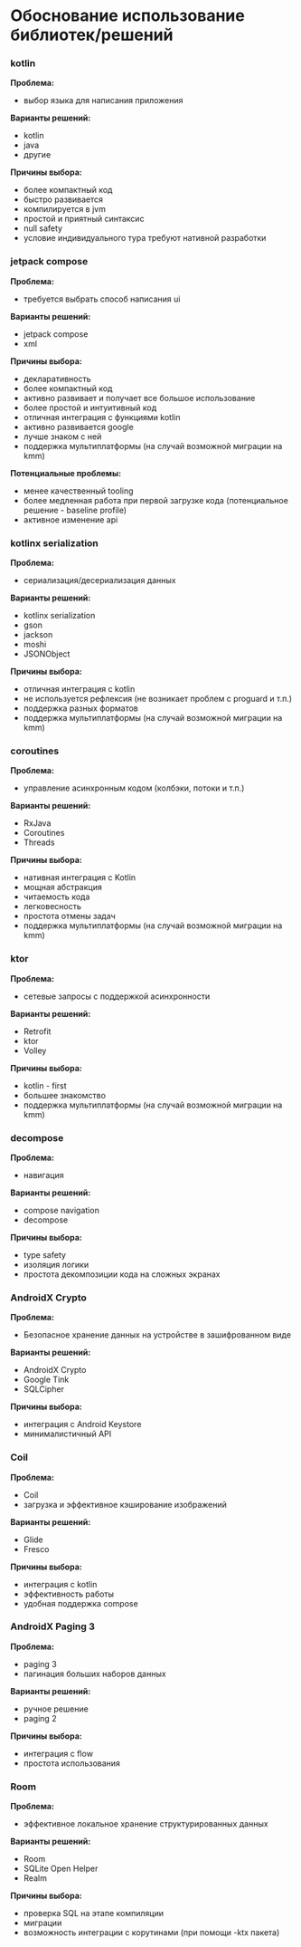 # Обоснование использование библиотек/решений

### kotlin

**Проблема:**

* выбор языка для написания приложения

**Варианты решений:**

* kotlin
* java
* другие

**Причины выбора:**

* более компактный код
* быстро развивается
* компилируется в jvm
* простой и приятный синтаксис
* null safety
* условие индивидуального тура требуют нативной разработки

### jetpack compose

**Проблема:**

* требуется выбрать способ написания ui

**Варианты решений:**

* jetpack compose
* xml

**Причины выбора:**

* декларативность
* более компактный код
* активно развивает и получает все большое использование
* более простой и интуитивный код
* отличная интеграция с функциями kotlin
* активно развивается google
* лучше знаком с ней
* поддержка мультиплатформы (на случай возможной миграции на kmm)

**Потенциальные проблемы:**

* менее качественный tooling
* более медленная работа при первой загрузке кода (потенциальное решение - baseline profile)
* активное изменение api

### kotlinx serialization

**Проблема:**

* сериализация/десериализация данных

**Варианты решений:**

* kotlinx serialization
* gson
* jackson
* moshi
* JSONObject

**Причины выбора:**

* отличная интеграция с kotlin
* не используется рефлексия (не возникает проблем с proguard и т.п.)
* поддержка разных форматов
* поддержка мультиплатформы (на случай возможной миграции на kmm)

### coroutines

**Проблема:**

* управление асинхронным кодом (колбэки, потоки и т.п.)

**Варианты решений:**

* RxJava
* Coroutines
* Threads

**Причины выбора:**

* нативная интеграция с Kotlin
* мощная абстракция
* читаемость кода
* легковесность
* простота отмены задач
* поддержка мультиплатформы (на случай возможной миграции на kmm)

### ktor

**Проблема:**

* сетевые запросы с поддержкой асинхронности

**Варианты решений:**

* Retrofit
* ktor
* Volley

**Причины выбора:**

* kotlin - first
* большее знакомство
* поддержка мультиплатформы (на случай возможной миграции на kmm)

### decompose

**Проблема:**

* навигация

**Варианты решений:**

* compose navigation
* decompose

**Причины выбора:**

* type safety
* изоляция логики
* простота декомпозиции кода на сложных экранах

### AndroidX Crypto

**Проблема:**

* Безопасное хранение данных на устройстве в зашифрованном виде

**Варианты решений:**

* AndroidX Crypto
* Google Tink
* SQLCipher

**Причины выбора:**

* интеграция с Android Keystore
* минималистичный API

### Coil

**Проблема:**

* Coil
* загрузка и эффективное кэширование изображений

**Варианты решений:**

* Glide
* Fresco

**Причины выбора:**

* интеграция с kotlin
* эффективность работы
* удобная поддержка compose

### AndroidX Paging 3

**Проблема:**

* paging 3
* пагинация больших наборов данных

**Варианты решений:**

* ручное решение
* paging 2

**Причины выбора:**

* интеграция с flow
* простота использования

### Room

**Проблема:**

* эффективное локальное хранение структурированных данных

**Варианты решений:**

* Room
* SQLite Open Helper
* Realm

**Причины выбора:**

* проверка SQL на этапе компиляции
* миграции
* возможность интеграции с корутинами (при помощи -ktx пакета)